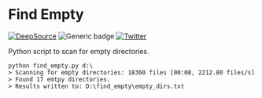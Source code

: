 # Find Empty

[![DeepSource](https://deepsource.io/gh/dfirsec/find_empty.svg/?label=active+issues&show_trend=true&token=5vwImxxOr2Gu9OcEd2AkrKwf)](https://deepsource.io/gh/dfirsec/find_empty/?ref=repository-badge) ![Generic badge](https://img.shields.io/badge/python-3.8-blue.svg) [![Twitter](https://img.shields.io/badge/Twitter-@pulsecode-blue.svg)](https://twitter.com/pulsecode)

Python script to scan for empty directories.

```text
python find_empty.py d:\
> Scanning for empty directories: 18360 files [00:08, 2212.80 files/s]
> Found 17 emtpy directories.
> Results written to: D:\find_empty\empty_dirs.txt
```

